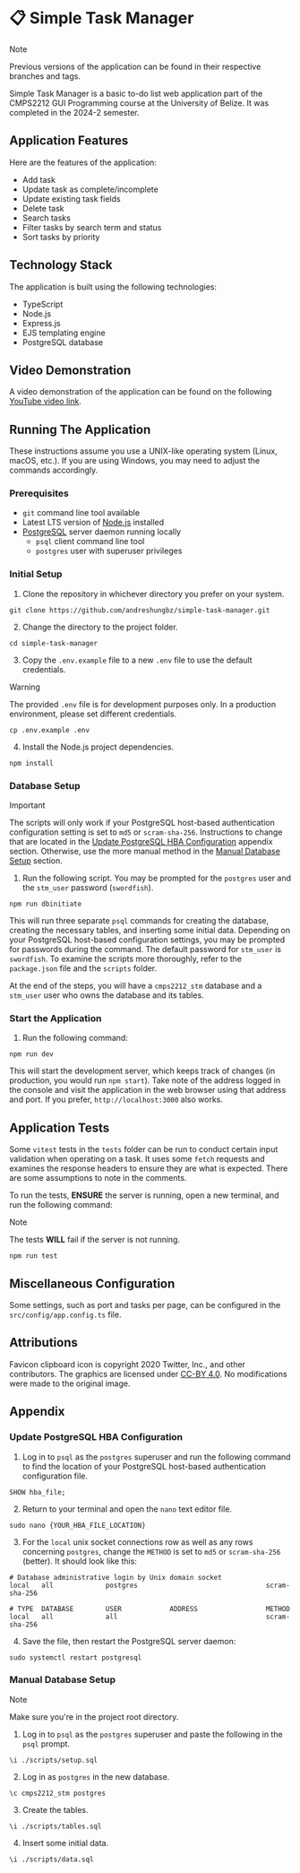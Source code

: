 # 📋 Simple Task Manager

> [!NOTE]
> Previous versions of the application can be found in their respective branches and tags.

Simple Task Manager is a basic to-do list web application part of the CMPS2212 GUI Programming course at the University of Belize. It was completed in the 2024-2 semester.

## Application Features

Here are the features of the application:

- Add task
- Update task as complete/incomplete
- Update existing task fields
- Delete task
- Search tasks
- Filter tasks by search term and status
- Sort tasks by priority

## Technology Stack

The application is built using the following technologies:

- TypeScript
- Node.js
- Express.js
- EJS templating engine
- PostgreSQL database

## Video Demonstration

A video demonstration of the application can be found on the following [YouTube video link](https://youtu.be/gLKjjvNg1x8?si=yx7Aebu2EUfmEgiz).

## Running The Application

These instructions assume you use a UNIX-like operating system (Linux, macOS, etc.). If you are using Windows, you may need to adjust the commands accordingly.

### Prerequisites

- `git` command line tool available
- Latest LTS version of [Node.js](https://nodejs.org/en) installed
- [PostgreSQL](https://www.postgresql.org/) server daemon running locally
  - `psql` client command line tool
  - `postgres` user with superuser privileges

### Initial Setup

1. Clone the repository in whichever directory you prefer on your system.

```
git clone https://github.com/andreshungbz/simple-task-manager.git
```

2. Change the directory to the project folder.

```
cd simple-task-manager
```

3. Copy the `.env.example` file to a new `.env` file to use the default credentials.

> [!WARNING]
> The provided `.env` file is for development purposes only. In a production environment, please set different credentials.

```
cp .env.example .env
```

4. Install the Node.js project dependencies.

```
npm install
```

### Database Setup

> [!IMPORTANT]
> The scripts will only work if your PostgreSQL host-based authentication configuration setting is set to `md5` or `scram-sha-256`. Instructions to change that are located in the [Update PostgreSQL HBA Configuration](#update-postgresql-hba-configuration) appendix section. Otherwise, use the more manual method in the [Manual Database Setup](#manual-database-setup) section.

1. Run the following script. You may be prompted for the `postgres` user and the `stm_user` password (`swordfish`).

```
npm run dbinitiate
```

This will run three separate `psql` commands for creating the database, creating the necessary tables, and inserting some initial data. Depending on your PostgreSQL host-based configuration settings, you may be prompted for passwords during the command. The default password for `stm_user` is `swordfish`. To examine the scripts more thoroughly, refer to the `package.json` file and the `scripts` folder.

At the end of the steps, you will have a `cmps2212_stm` database and a `stm_user` user who owns the database and its tables.

### Start the Application

1. Run the following command:

```
npm run dev
```

This will start the development server, which keeps track of changes (in production, you would run `npm start`). Take note of the address logged in the console and visit the application in the web browser using that address and port. If you prefer, `http://localhost:3000` also works.

## Application Tests

Some `vitest` tests in the `tests` folder can be run to conduct certain input validation when operating on a task. It uses some `fetch` requests and examines the response headers to ensure they are what is expected. There are some assumptions to note in the comments.

To run the tests, **ENSURE** the server is running, open a new terminal, and run the following command:

> [!NOTE]
> The tests **WILL** fail if the server is not running.

```
npm run test
```

## Miscellaneous Configuration

Some settings, such as port and tasks per page, can be configured in the `src/config/app.config.ts` file.

## Attributions

Favicon clipboard icon is copyright 2020 Twitter, Inc., and other contributors. The graphics are licensed under [CC-BY 4.0](https://creativecommons.org/licenses/by/4.0/). No modifications were made to the original image.

## Appendix

### Update PostgreSQL HBA Configuration

1. Log in to `psql` as the `postgres` superuser and run the following command to find the location of your PostgreSQL host-based authentication configuration file.

```
SHOW hba_file;
```

2. Return to your terminal and open the `nano` text editor file.

```
sudo nano {YOUR_HBA_FILE_LOCATION}
```

3. For the `local` unix socket connections row as well as any rows concerning `postgres`, change the `METHOD` is set to `md5` or `scram-sha-256` (better). It should look like this:

```
# Database administrative login by Unix domain socket
local   all             postgres                                scram-sha-256

# TYPE  DATABASE        USER            ADDRESS                 METHOD
local   all             all                                     scram-sha-256
```

4. Save the file, then restart the PostgreSQL server daemon:

```
sudo systemctl restart postgresql
```

### Manual Database Setup

> [!NOTE]
> Make sure you're in the project root directory.

1. Log in to `psql` as the `postgres` superuser and paste the following in the `psql` prompt.

```
\i ./scripts/setup.sql
```

2. Log in as `postgres` in the new database.

```
\c cmps2212_stm postgres
```

3. Create the tables.

```
\i ./scripts/tables.sql
```

4. Insert some initial data.

```
\i ./scripts/data.sql
```
